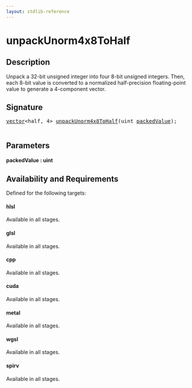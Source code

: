 ```yaml
---
layout: stdlib-reference
---
```


# unpackUnorm4x8ToHalf

## Description

Unpack a 32-bit unsigned integer into four 8-bit unsigned integers.
Then, each 8-bit value is converted to a normalized half-precision
floating-point value to generate a 4-component vector.




## Signature 

<pre>
<a href="../types/vector/index" class="code_type">vector</a>&lt;<span class="code_keyword">half</span>, 4&gt; <a href="unpackunorm4x8tohalf-6eg">unpackUnorm4x8ToHalf</a>(<span class="code_keyword">uint</span> <a href="unpackunorm4x8tohalf-6eg#decl-packedValue" class="code_param">packedValue</a>);

</pre>

## Parameters

####  <a id="decl-packedValue"></a>packedValue  : uint

## Availability and Requirements

Defined for the following targets:

#### hlsl
Available in all stages.

#### glsl
Available in all stages.

#### cpp
Available in all stages.

#### cuda
Available in all stages.

#### metal
Available in all stages.

#### wgsl
Available in all stages.

#### spirv
Available in all stages.



